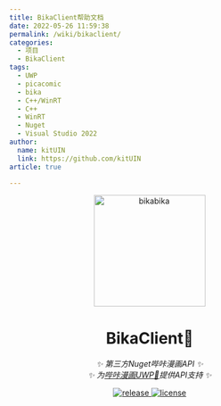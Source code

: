 ```yaml
---
title: BikaClient帮助文档
date: 2022-05-26 11:59:38
permalink: /wiki/bikaclient/
categories: 
  - 项目
  - BikaClient
tags:
  - UWP
  - picacomic
  - bika
  - C++/WinRT
  - C++
  - WinRT
  - Nuget
  - Visual Studio 2022
author: 
  name: kitUIN
  link: https://github.com/kitUIN
article: true

---
```

<p align="center">
  <a href="https://github.com/kitUIN/BikaClient/">
    <img src="/img/bikabika.png" width="200" height="200" alt="bikabika">
  </a>
</p>
<div align="center">

# BikaClient🍉

_✨ 第三方Nuget哔咔漫画API ✨_  
_✨ 为[哔咔漫画UWP🍍](https://github.com/kitUIN/bikabika)提供API支持 ✨_  

</div>
<p align="center">
   <a href="https://github.com/kitUIN/bikabika/releases">
    <img src="https://img.shields.io/github/v/release/kitUIN/bikabika?color=blueviolet&include_prereleases" alt="release">
  </a>
  <a href="https://raw.githubusercontent.com/kitUIN/BikaClient/master/LICENSE">
    <img src="https://img.shields.io/github/license/kitUIN/BikaClient" alt="license">
  </a>
</p>
<!-- more -->
